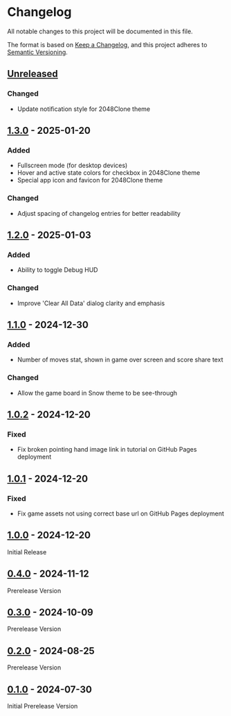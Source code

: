 # Changelog

All notable changes to this project will be documented in this file.

The format is based on [Keep a Changelog](https://keepachangelog.com/en/1.0.0/),
and this project adheres to [Semantic Versioning](https://semver.org/spec/v2.0.0.html).

## [Unreleased]

### Changed

- Update notification style for 2048Clone theme

## [1.3.0] - 2025-01-20

### Added

- Fullscreen mode (for desktop devices)
- Hover and active state colors for checkbox in 2048Clone theme
- Special app icon and favicon for 2048Clone theme

### Changed

- Adjust spacing of changelog entries for better readability

## [1.2.0] - 2025-01-03

### Added

- Ability to toggle Debug HUD

### Changed

- Improve 'Clear All Data' dialog clarity and emphasis

## [1.1.0] - 2024-12-30

### Added

- Number of moves stat, shown in game over screen and score share text

### Changed

- Allow the game board in Snow theme to be see-through

## [1.0.2] - 2024-12-20

### Fixed

- Fix broken pointing hand image link in tutorial on GitHub Pages deployment

## [1.0.1] - 2024-12-20

### Fixed

- Fix game assets not using correct base url on GitHub Pages deployment

## [1.0.0] - 2024-12-20

Initial Release

## [0.4.0] - 2024-11-12

Prerelease Version

## [0.3.0] - 2024-10-09

Prerelease Version

## [0.2.0] - 2024-08-25

Prerelease Version

## [0.1.0] - 2024-07-30

Initial Prerelease Version

[unreleased]: https://github.com/Coteh/2048-clone/compare/v1.3.0...HEAD
[1.3.0]: https://github.com/Coteh/2048-clone/compare/v1.2.0...v1.3.0
[1.2.0]: https://github.com/Coteh/2048-clone/compare/v1.1.0...v1.2.0
[1.1.0]: https://github.com/Coteh/2048-clone/compare/v1.0.2...v1.1.0
[1.0.2]: https://github.com/Coteh/2048-clone/compare/v1.0.1...v1.0.2
[1.0.1]: https://github.com/Coteh/2048-clone/compare/v1.0.0...v1.0.1
[1.0.0]: https://github.com/Coteh/2048-clone/compare/v0.4.0...v1.0.0
[0.4.0]: https://github.com/Coteh/2048-clone/compare/v0.3.0...v0.4.0
[0.3.0]: https://github.com/Coteh/2048-clone/compare/v0.2.0...v0.3.0
[0.2.0]: https://github.com/Coteh/2048-clone/compare/v0.1.0...v0.2.0
[0.1.0]: https://github.com/Coteh/2048-clone/releases/tag/v0.1.0
